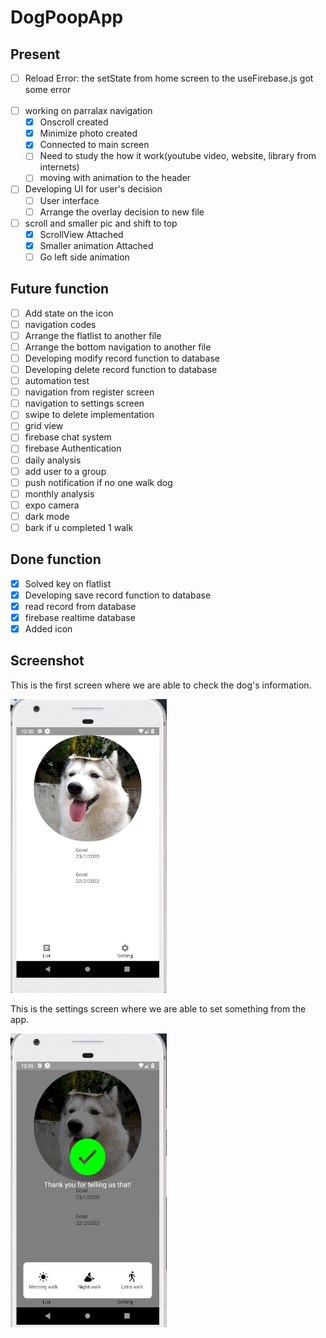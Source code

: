 # DogPoopApp

## Present
- [ ] Reload Error: the setState from home screen to the useFirebase.js got some error<br><br>
- [ ] working on parralax navigation<br>
  - [x] Onscroll created
  - [x] Minimize photo created
  - [x] Connected to main screen
  - [ ] Need to study the how it work(youtube video, website, library from internets)
  - [ ] moving with animation to the header<br>
- [ ] Developing UI for user's decision<br>
  - [ ] User interface<br>
  - [ ] Arrange the overlay decision to new file<br>
- [ ] scroll and smaller pic and shift to top
  - [x] ScrollView Attached
  - [x] Smaller animation Attached
  - [ ] Go left side animation

## Future function
- [ ] Add state on the icon<br>
- [ ] navigation codes<br>
- [ ] Arrange the flatlist to another file<br>
- [ ] Arrange the bottom navigation to another file<br>
- [ ] Developing modify record function to database<br>
- [ ] Developing delete record function to database<br>
- [ ] automation test<br>
- [ ] navigation from register screen<br>
- [ ] navigation to settings screen<br>
- [ ] swipe to delete implementation<br>
- [ ] grid view<br>
- [ ] firebase chat system<br>
- [ ] firebase Authentication<br>
- [ ] daily analysis<br>
- [ ] add user to a group<br>
- [ ] push notification if no one walk dog<br>
- [ ] monthly analysis<br>
- [ ] expo camera<br>
- [ ] dark mode<br>
- [ ] bark if u completed 1 walk<br>

## Done function
- [x] Solved key on flatlist
- [x] Developing save record function to database<br>
- [x] read record from database<br>
- [x] firebase realtime database<br>
- [x] Added icon<br>

## Screenshot
<p>This is the first screen where we are able to check the dog's information.</p>
<p align="left">
<img src="./assets/images/ss1.jpg" width="250" height="470">
</p>

<p>This is the settings screen where we are able to set something from the app.</p>
<p align="left">
<img src="./assets/images/ss2.jpg" width="250" height="470">
</p>

